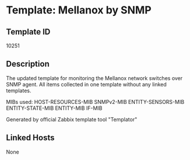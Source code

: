 # Template: Mellanox by SNMP

## Template ID
10251

## Description
The updated template for monitoring the Mellanox network switches over SNMP agent. All items collected in one template without any linked templates.

MIBs used:
HOST-RESOURCES-MIB
SNMPv2-MIB
ENTITY-SENSORS-MIB
ENTITY-STATE-MIB
ENTITY-MIB
IF-MIB

Generated by official Zabbix template tool "Templator"

## Linked Hosts
None

